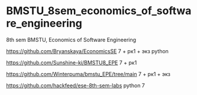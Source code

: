 # BMSTU_8sem_economics_of_software_engineering
8th sem BMSTU, Economics of Software Engineering

https://github.com/Bryanskaya/EconomicsSE 7 + рк1 + экз python

https://github.com/Sunshine-ki/BMSTU8_EPE 7 + рк1

https://github.com/Winterpuma/bmstu_EPE/tree/main 7 + рк1 + экз

https://github.com/hackfeed/ese-8th-sem-labs python 7

